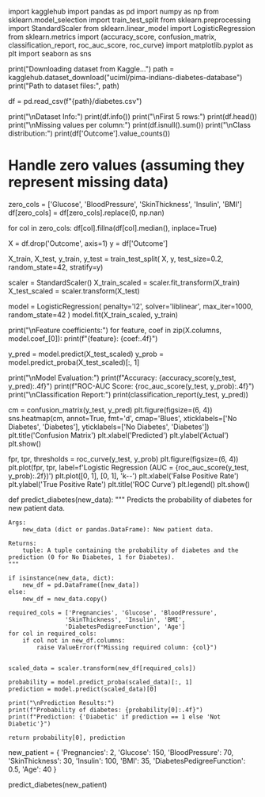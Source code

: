 import kagglehub
import pandas as pd
import numpy as np
from sklearn.model_selection import train_test_split
from sklearn.preprocessing import StandardScaler
from sklearn.linear_model import LogisticRegression
from sklearn.metrics import (accuracy_score, confusion_matrix,
                           classification_report, roc_auc_score, roc_curve)
import matplotlib.pyplot as plt
import seaborn as sns


print("Downloading dataset from Kaggle...")
path = kagglehub.dataset_download("uciml/pima-indians-diabetes-database")
print("Path to dataset files:", path)


df = pd.read_csv(f"{path}/diabetes.csv")

print("\nDataset Info:")
print(df.info())
print("\nFirst 5 rows:")
print(df.head())
print("\nMissing values per column:")
print(df.isnull().sum())
print("\nClass distribution:")
print(df['Outcome'].value_counts())

# Handle zero values (assuming they represent missing data)
zero_cols = ['Glucose', 'BloodPressure', 'SkinThickness', 'Insulin', 'BMI']
df[zero_cols] = df[zero_cols].replace(0, np.nan)

for col in zero_cols:
    df[col].fillna(df[col].median(), inplace=True)


X = df.drop('Outcome', axis=1)
y = df['Outcome']

X_train, X_test, y_train, y_test = train_test_split(
    X, y, test_size=0.2, random_state=42, stratify=y)

scaler = StandardScaler()
X_train_scaled = scaler.fit_transform(X_train)
X_test_scaled = scaler.transform(X_test)

model = LogisticRegression(
    penalty='l2',
    solver='liblinear',
    max_iter=1000,
    random_state=42
)
model.fit(X_train_scaled, y_train)

print("\nFeature coefficients:")
for feature, coef in zip(X.columns, model.coef_[0]):
    print(f"{feature}: {coef:.4f}")


y_pred = model.predict(X_test_scaled)
y_prob = model.predict_proba(X_test_scaled)[:, 1]

print("\nModel Evaluation:")
print(f"Accuracy: {accuracy_score(y_test, y_pred):.4f}")
print(f"ROC-AUC Score: {roc_auc_score(y_test, y_prob):.4f}")
print("\nClassification Report:")
print(classification_report(y_test, y_pred))

cm = confusion_matrix(y_test, y_pred)
plt.figure(figsize=(6, 4))
sns.heatmap(cm, annot=True, fmt='d', cmap='Blues',
            xticklabels=['No Diabetes', 'Diabetes'],
            yticklabels=['No Diabetes', 'Diabetes'])
plt.title('Confusion Matrix')
plt.xlabel('Predicted')
plt.ylabel('Actual')
plt.show()

fpr, tpr, thresholds = roc_curve(y_test, y_prob)
plt.figure(figsize=(6, 4))
plt.plot(fpr, tpr, label=f'Logistic Regression (AUC = {roc_auc_score(y_test, y_prob):.2f})')
plt.plot([0, 1], [0, 1], 'k--')
plt.xlabel('False Positive Rate')
plt.ylabel('True Positive Rate')
plt.title('ROC Curve')
plt.legend()
plt.show()

def predict_diabetes(new_data):
    """
    Predicts the probability of diabetes for new patient data.

    Args:
        new_data (dict or pandas.DataFrame): New patient data.

    Returns:
        tuple: A tuple containing the probability of diabetes and the prediction (0 for No Diabetes, 1 for Diabetes).
    """

    if isinstance(new_data, dict):
        new_df = pd.DataFrame([new_data])
    else:
        new_df = new_data.copy()

    required_cols = ['Pregnancies', 'Glucose', 'BloodPressure',
                    'SkinThickness', 'Insulin', 'BMI',
                    'DiabetesPedigreeFunction', 'Age']
    for col in required_cols:
        if col not in new_df.columns:
            raise ValueError(f"Missing required column: {col}")


    scaled_data = scaler.transform(new_df[required_cols])

    probability = model.predict_proba(scaled_data)[:, 1]
    prediction = model.predict(scaled_data)[0]

    print("\nPrediction Results:")
    print(f"Probability of diabetes: {probability[0]:.4f}")
    print(f"Prediction: {'Diabetic' if prediction == 1 else 'Not Diabetic'}")

    return probability[0], prediction


new_patient = {
    'Pregnancies': 2,
    'Glucose': 150,
    'BloodPressure': 70,
    'SkinThickness': 30,
    'Insulin': 100,
    'BMI': 35,
    'DiabetesPedigreeFunction': 0.5,
    'Age': 40
}

predict_diabetes(new_patient)
